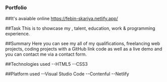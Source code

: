 ### Portfolio


##It's avaiable online 
https://febin-skariya.netlify.app/


##Task
This is to showcase my , talent, education, work & programming experience.  


##Summary
Here you can see my all of my qualifications, freelancing web projects, coding projects with a GitHub link code as well as a live demo and you can contact me via a contact form.

             

##Technologies used
--HTML5
--CSS3


##Platform used
--Visual Studio Code
--Contenful
--Netlify
